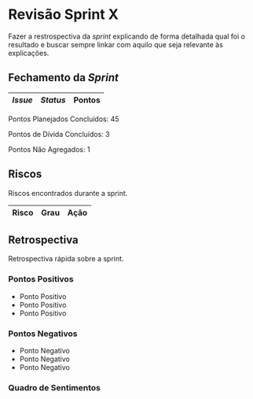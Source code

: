 # Revisão Sprint X

Fazer a restrospectiva da *sprint* explicando de forma detalhada qual foi o resultado e buscar sempre linkar com aquilo que seja relevante às explicações.

## Fechamento da _Sprint_     


| _Issue_ | _Status_ | Pontos |
| :-----: | :------: | :----: |


Pontos Planejados Concluídos: 45

Pontos de Dívida Concluídos:  3    

Pontos Não Agregados: 1   

## Riscos    
Riscos encontrados durante a sprint.  

| Risco | Grau  | Ação  |
| :---: | :---: | :---: |

## Retrospectiva
Retrospectiva rápida sobre a sprint.   

### Pontos Positivos

  - Ponto Positivo
  - Ponto Positivo
  - Ponto Positivo

### Pontos Negativos

  - Ponto Negativo
  - Ponto Negativo
  - Ponto Negativo

### Quadro de Sentimentos


